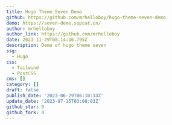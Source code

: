 ```yaml
---
title: Hugo Theme Seven Demo
github: https://github.com/mrhelloboy/hugo-theme-seven-demo
demo: https://seven-demo.supcat.cn/
author: mrhelloboy
author_link: https://github.com/mrhelloboy
date: 2023-11-29T08:14:16.795Z
description: Demo of hugo theme seven
ssg:
  - Hugo
css:
  - Tailwind
  - PostCSS
cms: []
category: []
draft: false
publish_date: '2023-06-29T06:10:33Z'
update_date: '2023-07-15T03:08:03Z'
github_star: 0
github_fork: 0
---
```

